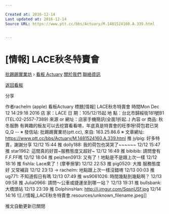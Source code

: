 ```yaml
---

Created at: 2016-12-14
Last updated at: 2016-12-14
Source URL: https://www.ptt.cc/bbs/Actuary/M.1481524160.A.339.html


---
```


# [情報] LACE秋冬特賣會


[批踢踢實業坊](https://www.ptt.cc/) › [看板 Actuary](https://www.ptt.cc/bbs/Actuary/index.html) [關於我們](https://www.ptt.cc/about.html) [聯絡資訊](https://www.ptt.cc/contact.html)

[返回看板](https://www.ptt.cc/bbs/Actuary/index.html)

分享

作者rachelm (apple)
看板Actuary
標題\[情報\] LACE秋冬特賣會
時間Mon Dec 12 14:29:18 2016
店 家：LACE 日 期：105/12/15起 地 點：台北市歸綏街181號B1 (TEL:02-2557-7389) 來源 or 網址：店家手機簡訊(全面1折起..) 內容 or 商品: 秋冬服飾 有興趣的板友可以去挖寶看看唷，年底真是特賣會的旺季呀!荷包君已哭Q\_Q -- ※ 發信站: 批踢踢實業坊(ptt.cc), 來自: 163.25.86.6 ※ 文章網址: <https://www.ptt.cc/bbs/Actuary/M.1481524160.A.339.html>
推 jylpig: 好多特賣，謝謝分享 12/12 15:44
推 dolly188: 我的荷包也哭哭了~~~~~~ 12/12 15:47
推 star1962: 這間真的好買~服務態度又超好~ 12/12 16:49
推 bibibib: 請問會有F.F.FF嗎 12/12 18:04
推 peizhen0913: 又有了！地點是不是跟上次一樣 12/12 18:16
推 fishla: Lace來了！(摩拳擦掌) 12/12 22:53
推 pig0520: 大推 服務態度好 又常補貨 12/12 23:13
→ rachelm: 地點跟上次一樣沒錯唷 12/13 00:03
推 ug771: 不知道假日有嗎 12/13 07:49
推 ws9061026: 時間幾點到幾點啊？ 12/13 09:58
推 Julia0966: 請問～公車或捷運坐到哪一站？ 12/13 19:31
推 bullsbank: 大橋頭站 12/13 23:39
推 DolphinsHan: <http://i.imgur.com/SqsnUSf.jpg> 12/14 14:16
![[.//情報_LACE秋冬特賣會.resources/unknown_filename.jpeg]]

推文自動更新已關閉

